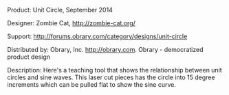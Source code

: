 Product: Unit Circle, September 2014

Designer: Zombie Cat, http://zombie-cat.org/

Support:  http://forums.obrary.com/category/designs/unit-circle

Distributed by:  Obrary, Inc.  http://obrary.com.  Obrary - democratized product design

Description:
Here's a teaching tool that shows the relationship between unit circles and sine waves.  This laser cut pieces has the circle into 15 degree increments which can be pulled flat to show the sine curve.